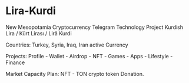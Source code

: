 # Lira-Kurdi
New Mesopotamia Cryptocurrency
Telegram Technology Project
Kurdish Lira / Kürt Lirası / Lirâ Kurdi

Countries: Turkey, Syria, Iraq, Iran active Currency

Projects: Profile - Wallet - Airdrop - NFT - Games - Apps - Lifestyle - Finance

Market Capacity Plan: NFT - TON crypto token Donation.
